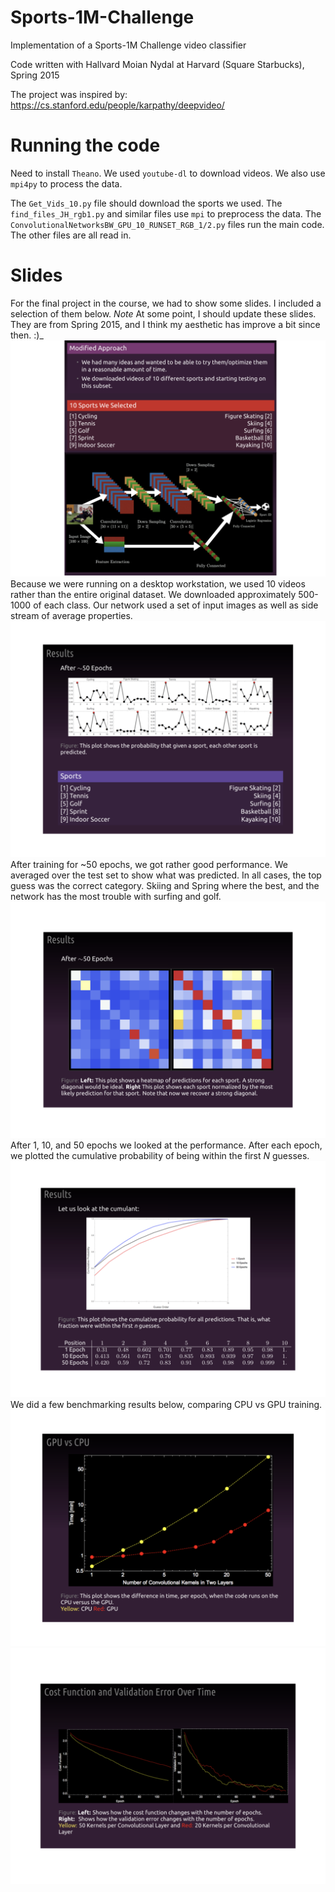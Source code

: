 # Sports-1M-Challenge
Implementation of a Sports-1M Challenge video classifier

Code written with Hallvard Moian Nydal at Harvard (Square Starbucks), Spring 2015

The project was inspired by: https://cs.stanford.edu/people/karpathy/deepvideo/

# Running the code
Need to install `Theano`.  We used `youtube-dl` to download videos. We also use `mpi4py` to process the data.

The `Get_Vids_10.py` file should download the sports we used. 
The `find_files_JH_rgb1.py` and similar files use `mpi`  to preprocess the data.
The `ConvolutionalNetworksBW_GPU_10_RUNSET_RGB_1/2.py` files run the main code. The other files are all read in.

# Slides
For the final project in the course, we had to show some slides. I included a selection of them below. _Note_ At some point, I should update these slides. They are from Spring 2015, and I think my aesthetic has improve a bit since then. :)_
![slide1](./ims/ims.001.png)
Because we were running on a desktop workstation, we used 10 videos rather than the entire original dataset. We downloaded approximately 500-1000 of each class. Our network used a set of input images as well as side stream of average properties. 
![slide2](./ims/ims.002.png)
After training for ~50 epochs, we got rather good performance. We averaged over the test set to show what was predicted. In all cases, the top guess was the correct category. Skiing and Spring where the best, and the network has the most trouble with surfing and golf.
![slide3](./ims/ims.003.png)
After 1, 10, and 50 epochs we looked at the performance. After each epoch, we plotted the cumulative probability of being within the first _N_ guesses.
![slide4](./ims/ims.004.png)
We did a few benchmarking results below, comparing CPU vs GPU training. 
![slide5](./ims/ims.005.png)
![slide6](./ims/ims.006.png)